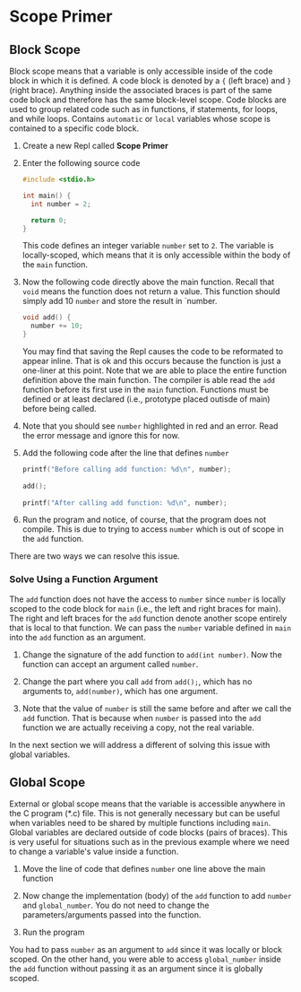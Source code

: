 # Scope Primer

## Block Scope
Block scope means that a variable is only accessible inside of the code block in which it is defined. A code block is denoted by a `{` (left brace) and `}` (right brace). Anything inside the associated braces is part of the same code block and therefore has the same block-level scope. Code blocks are used to group related code such as in functions, if statements, for loops, and while loops. Contains `automatic` or `local` variables whose scope is contained to a specific code block.

1. Create a new Repl called **Scope Primer**

1. Enter the following source code

    ```C
    #include <stdio.h>
    
    int main() {
      int number = 2;
    
      return 0;
    }
    ```
    This code defines an integer variable `number` set to `2`. The variable is locally-scoped, which means that it is only accessible within the body of the `main` function.

1. Now the following code directly above the main function. Recall that `void` means the function does not return a value. This function should simply add 10 `number` and store the result in `number.

    ```C
    void add() {
      number += 10;
    }
    ```

    You may find that saving the Repl causes the code to be reformated to appear inline. That is ok and this occurs because the function is just a one-liner at this point.
    Note that we are able to place the entire function definition above the main function. The compiler is able read the `add` function before its first use in the `main` function. Functions must be defined or at least declared (i.e., prototype placed outisde of main) before being called.

1. Note that you should see `number` highlighted in red and an error. Read the error message and ignore this for now.

1. Add the following code after the line that defines `number`

    ```C
    printf("Before calling add function: %d\n", number);
  
    add();
  
    printf("After calling add function: %d\n", number);
    ```

1. Run the program and notice, of course, that the program does not compile. This is due to trying to access `number` which is out of scope in the `add` function.

There are two ways we can resolve this issue.

### Solve Using a Function Argument
The `add` function does not have the access to `number` since `number` is locally scoped to the code block for `main` (i.e., the left and right braces for main). The right and left braces for the `add` function denote another scope entirely that is local to that function. We can pass the `number` variable defined in `main` into the `add` function as an argument.

1. Change the signature of the add function to `add(int number)`. Now the function can accept an argument called `number`.

1. Change the part where you call `add` from `add();`, which has no arguments to, `add(number)`, which has one argument.

1. Note that the value of `number` is still the same before and after we call the `add` function. That is because when `number` is passed into the `add` function we are actually receiving a copy, not the real variable.

In the next section we will address a different of solving this issue with global variables.

## Global Scope
External or global scope means that the variable is accessible anywhere in the C program (*.c) file. This is not generally necessary but can be useful when variables need to be shared by multiple functions including `main`. Global variables are declared outside of code blocks (pairs of braces). This is very useful for situations such as in the previous example where we need to change a variable's value inside a function.

1. Move the line of code that defines `number` one line above the main function

1. Now change the implementation (body) of the `add` function to add `number` and `global_number`. You do not need to change the parameters/arguments passed into the function.

1. Run the program

You had to pass `number` as an argument to `add` since it was locally or block scoped. On the other hand, you were able to access `global_number` inside the `add` function without passing it as an argument since it is globally scoped.
